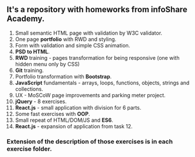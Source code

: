 ## It's a repository with homeworks from infoShare Academy.

1. Small semantic HTML page with validation by W3C validator.
2. One page **portfolio** with RWD and styling.
3. Form with validation and simple CSS animation.
4. **PSD to HTML**.
5. **RWD** training - pages transformation for being responsive (one with hidden menu only by CSS)
6. **Git** training.
7. Portfolio transformation with **Bootstrap**.
8. **JavaScript** fundamentals - arrays, loops, functions, objects, strings and collections.
9. UX - MoSCoW page improvements and parking meter project.
10. **jQuery** - 8 exercises.
11. **React.js** - small application with division for 6 parts.
12. Some fast exercises with **OOP**.
13. Small repeat of HTML/DOM/JS and **ES6**.
14. **React.js** - expansion of application from task 12.

### Extension of the description of those exercises is in each exercise folder.